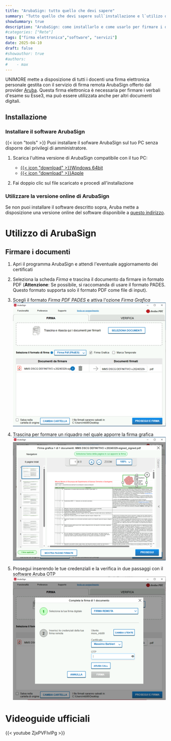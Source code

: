 ```yaml
---
title: "ArubaSign: tutto quello che devi sapere"
summary: "Tutto quello che devi sapere sull`installazione e l`utilizo del programma per la firma elettronica ArubaSign."
showSummary: true
description: "ArubaSign: come installarlo e come usarlo per firmare i documenti"
#categories: ["Rete"]
tags: ["firma elettronica","software", "servizi"]
date: 2025-04-10
draft: false
#showauthor: true
#authors:
#    - max
---
```

UNIMORE mette a disposizione di tutti i docenti una firma elettronica personale gestita con il servizio di firma remota ArubaSign offerto dal provider [Aruba](https://www.pec.it). Questa firma elettronica è necessaria per firmare i verbali d'esame su Esse3, ma può essere utilizzata anche per altri documenti digitali.

## Installazione

### Installare il software ArubaSign

{{< icon "tools" >}} Puoi installare il sofware ArubaSign sul tuo PC senza disporre dei privilegi di amministratore.

1. Scarica l'ultima versione di ArubaSign compatibile con il tuo PC:
    - [{{< icon "download" >}}Windows 64bit](https://updatesfirma.aruba.it/downloads/ArubaSign-latest(standard).msi)
    - [{{< icon "download" >}}Apple](https://updatesfirma.aruba.it/downloads/ArubaSign-latest-OSX.dmg)

2. Fai doppio clic sul file scaricato e procedi all'installazione


### Utilizzare la versione online di ArubaSign

Se non puoi installare il software descritto sopra, Aruba mette a disposizione una versione online del software disponibile a [questo indirizzo](https://arubasign.arubapec.it).


# Utilizzo di ArubaSign

## Firmare i documenti

1. Apri il programma ArubaSign e attendi l'eventuale aggiornamento dei certificati
2. Seleziona la scheda *Firma* e trascina il documento da firmare in formato PDF (**Attenzione**: Se possibile, si raccomanda di usare il formato PADES. Questo formato supporta solo il formato PDF come file di input).
3. Scegli il formato *Firma PDF PADES* e attiva l'ozione *Firma Grafica* ![firma1](firma1.png)
4. Trascina per formare un riquadro nel quale apporre la firma grafica ![firma2](firma2.png)

5. Prosegui inserendo le tue credenziali e la verifica in due passaggi con il software Aruba OTP ![firma3](firma3.png)

# Videoguide ufficiali
{{< youtube ZjxPVFIvlPg >}}



